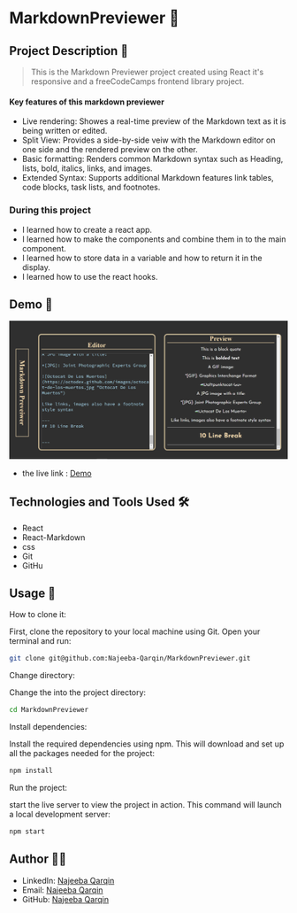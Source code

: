 # MarkdownPreviewer 🚀

## Project Description 📝

> This is the Markdown Previewer project created using React it's responsive and a freeCodeCamps frontend library project.


#### Key features of this markdown previewer

- Live rendering: Showes a real-time preview of the Markdown text as it is being written or edited.
- Split View: Provides a side-by-side veiw with the Markdown editor on one side and the rendered preview on the other.
- Basic formatting: Renders common Markdown syntax such as Heading, lists, bold, italics, links, and images.
- Extended Syntax: Supports additional Markdown features link tables, code blocks, task lists, and footnotes.


### During this project

- I learned how to create a react app.
- I learned how to make the components and combine them in to the main component.
- I learned how to store data in a variable and how to return it in the display.
- I learned how to use the react hooks.


## Demo 📸

![Demo](/src/images/Demo.png)
- the live link : [Demo](https://profound-calfoutis-1fcdca.netlify.app/)


## Technologies and Tools Used 🛠️


- React
- React-Markdown
- css
- Git
- GitHu


## Usage 🎯

How to clone it:

First, clone the repository to your local machine using Git. Open your terminal and run:

```bash
git clone git@github.com:Najeeba-Qarqin/MarkdownPreviewer.git
```

Change directory:

Change the into the project directory:

```bash
cd MarkdownPreviewer
```

Install dependencies:

Install the required dependencies using npm. This will download and set up all the packages needed for the project:

```bash
npm install
```

Run the project:

start the live server to view the project in action. This command will launch a local development server:

```bash
npm start
```



## Author 👩‍💻


- LinkedIn: [Najeeba Qarqin](https://www.linkedin.com/in/najeeba-qarqin-5419502ab?utm_source=share&utm_campaign=share_via&utm_content=profile&utm_medium=android_app)
- Email: [Najeeba Qarqin](najeebaqarqin@gmail.com)
- GitHub: [Najeeba Qarqin](https://github.com/Najeeba-Qarqin)
